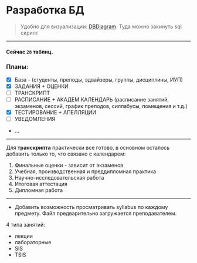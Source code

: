 # Разработка БД

> Удобно для визуализации: [DBDiagram](https://dbdiagram.io). Туда можно закинуть sql скрипт

---

#### Сейчас `28` таблиц.

### Планы:
- [x] База - (студенты, преподы, эдвайзеры, группы, дисциплины, ИУП)
- [x] ЗАДАНИЯ + ОЦЕНКИ
- [ ] ТРАНСКРИПТ
- [ ] РАСПИСАНИЕ + АКАДЕМ.КАЛЕНДАРЬ (расписание занятий, экзаменов, сессий, график преподов, силлабусы, помещения и т.д.)
- [x] ТЕСТИРОВАНИЕ + АПЕЛЛЯЦИИ
- [ ] УВЕДОМЛЕНИЯ
- ...


---

Для **транскрипта** практически все готово, в основном осталось добавить только то, что связано с календарем:
1. Финальные оценки - зависит от экзаменов
2. Учебная, производственная и преддипломная практика
3. Научно-исследовательская работа
4. Итоговая аттестация
5. Дипломная работа

---

* Добавить возможность просматривать syllabus по каждому предмету. Файл предварительно загружается преподавателем.

4 типа занятий:
- лекции
- лабораторные
- SIS
- TSIS